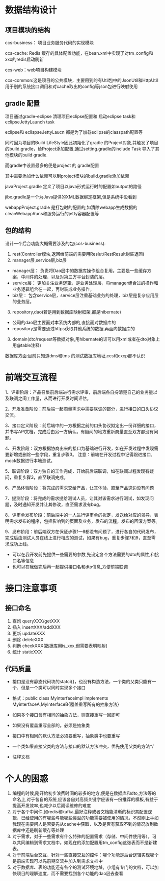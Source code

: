 # 数据结构设计

## 项目模块的结构

ccs-business： 项目业务服务代码的实现模块

ccs-cache: Redis 缓存的具体配置功能，在bean.xml中实现了对tm_config和xxx的redis启动刷新

ccs-web：web项目构建模块

ccs-common:这是项目的公共模块，主要用到的有Util包中的JsonUtil和HttpUtil用于别的系统接口调用和对cache取出的config等json包进行映射使用

## gradle 配置

项目通过gradle-eclipse 清理项目eclipse配置和 启动eclipse task和eclipseJettyLaunch task

eclipse和 eclispseJettyLaucn 都是为了加载eclipse的classpath配置等

同时因为项目的Build LifeStyle因此初始化了gradle 的Project对象,并触发了项目的build.gradle，给Project添加配置,通过setting.gradle的include Task 导入了其他模块的build gradle.

而gradle中设置最多的便是project 的 gradle配置

其中需要添加什么依赖可以到project模块的build.gradle添加依赖

javaProject.gradle 定义了项目以java形式运行时的配置如output的路径

jibx.gradle是一个为Java提供的XML数据绑定框架,但是系统中没看到

webappProject.gradle 是打包时的配置的,如清除webapp生成数据的cleanWebappRuns和服务运行的jetty容器配置等

## 包的结构

设计一个后台功能大概需要涉及的包(ccs-business):

1. rest(Controller模块,返回给前端的需要用Reslut/RestResult封装返回)
2. manager层,service层,biz层

* manager层： 负责将Dao层中的数据库操作组合复用，主要是一些缓存方案，中间件的处理，以及对第三方平台封装的层。
* service层： 更加关注业务逻辑，是业务处理层，将manager组合过的操作和业务逻辑组合在一起，再封装成业务操作。
* biz层： 包含service层，service层注重基础业务的处理，biz层是复杂应用层的业务层。

3. repository,dao(若是用到数据库映射框架,都是hibernate)

* 公司的dao层主要面对本系统内部的,直接面对数据库的
* repository是需要通过https获取其他系统的数据,再面向数据库的

3. domain(dto/request等数据对象,用hibernate的话可以用xml或者在dto对象上用@table注释)



数据库方面:目前只知道dms和tms 的测试数据库地址,ccs和excp都不认识

# 前端交互流程

1、评审阶段：产品召集前后端进行需求评审，前后端各自捋清楚自己的业务量以及联调之间工作量，从而进行开发时间评估。

2、开发准备阶段：前后端一起商量需求中需要联调的部分，进行接口的口头协议交流。

3、接口定义阶段：前后端中的一方根据之前的口头协议拟定出一份详细的接口，并书写APl文档，完成后由另一方确认。有疑问的地方重新商量直至双方都没有问题。

4、开发阶段：双方根据协商出来的接口为基础进行开发，如在开发过程中发现需要新增或删除一些字段，重复步骤3。
注意：前端在开发过程中记得跟进接口，mock数据进行本地测试。

5、联调阶段：双方独自的工作完成，开始前后端联调，如在联调过程发现有疑问，重复步骤3，直至联调完成。

6、产品体验阶段：将完成的需求交给产品，让其体验，直至产品这边没有问题

7、提测阶段：将完成的需求提给测试人员，让其对该需求进行测试，如发现问题，及时通知开发并让其修改，直至需求没有bug。

8、评审单发布阶段：前后端中的一人进行评审单的拟定，发送给对应的领导，表明需求发布的程序，包括影响到的页面及业务，发布的流程，发布的回滚方案等。

9、发布阶段：前后端双方在保证步骤1—8都没有问题了，进行各自的代码发布，完成后由测试人员在线上进行相应的测试，如果有bug，重复步骤7和9，直至需求成功上线。



* 可以在我开发前先提供一些需要的参数,先设定各个方法需要的dto的属性,和接口名等信息
* 也可以在我做完后再一起提供接口名和dto信息,方便前端联调

# 接口注意事项

## 接口命名

1. 查询 queryXXX/getXXX
2. 插入 insertXXX/addXXX
3. 更新 updateXXX
4. 删除 deleteXXX
5. 判断 checkXXX(数据库用is_xxx,但需要表明映射)
6. 统计 staticXXX

## 代码质量

* 接口是没有静态代码块的statci{}，也没有构造方法，一个类的父类只能有一个，但是一个类可以同时实现多个接口
* 格式：public class Myinterfaceimpl implements MyinterfaceA,MyInterfaceB{覆盖重写所有的抽象方法}
* 如果多个接口含有相同的抽象方法，则直接重写一回即可
* 如果没有覆盖重写全部的，必须是抽象类
* 接口中有相同的默认方法必须要重写，抽象类中也要重写
* 一个类如果直接父类的方法与接口的默认方法冲突，优先使用父类的方法*/

* 注释文档



# 个人的困惑

1. 编程的时候,刚开始初步浪费时间的较多的地方,便是在数据库和dto,方法等的命名上,对于各自的系统,应该各自对高频关键字应该有一份推荐的模板,有益于提高开发效率,也减少以后阅读维修的难度
2. 对于各个中间件,如redis和kafka,最好注释或者文档能清晰的标识其配置逻辑、已经使用的有哪些与能哪些类型的功能需要被使用的情况，不然刚上手如我现在需要问人是否要先从cache中获取，以及是否有获取不到的情况放到数据库中还是刷新缓存等处理
3. 对于需求，对于一些需求有什么特殊的配置需求（存储、中间件使用等），可以共同编辑到需求文档中，如现在的添加配置用tm_config这张表而不是新建表。
4. 对于前端后台交互，针对一些直接交互的控件：哪个功能是后台逻辑实现哪个是前端实现可以先前期交流并加入到需求文档中
5. 对于数据库、表的功能还有各个的测试环境地址，小组有专门的文档，可以加快项目的理解速度，而不需要找到各个功能的dao层去查看

